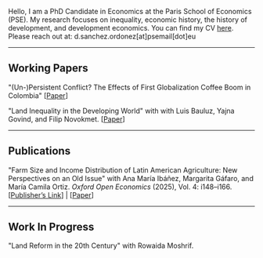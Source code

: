 Hello, I am a PhD Candidate in Economics at the Paris School of Economics (PSE). My research focuses on inequality, economic history, the history of development, and development economics. You can find my CV [here](https://www.dropbox.com/scl/fi/dqsr70ngonbbebqgcvg1d/cv.pdf?rlkey=wg4ig43pvbljewtzx6zpsgpqh&st=o7z3akxe&dl=0). Please reach out at: d.sanchez.ordonez\[at\]psemail\[dot\]eu

---



## Working Papers

"(Un-)Persistent Conflict? The Effects of First Globalization Coffee Boom in Colombia" [[Paper](#)]

"Land Inequality in the Developing World" with with Luis Bauluz, Yajna Govind, and Filip Novokmet. [[Paper](https://www.dropbox.com/scl/fi/bv08nc7on3zqz7esxofe9/Chapter-2.pdf?rlkey=4cqu23kaodr6r3pw94wukziub&e=1&st=nsx2mwpr&dl=0)]

---



## Publications

"Farm Size and Income Distribution of Latin American Agriculture: New Perspectives on an Old Issue" with Ana María Ibáñez, Margarita Gáfaro, and María Camila Ortiz. *Oxford Open Economics* (2025), Vol. 4: i148–i166. 
[[Publisher’s Link](https://academic.oup.com/ooec/article/4/Supplement_1/i148/8046465?login=false)] | [[Paper](https://www.dropbox.com/scl/fi/4if7nzwutqjcxe8zqyjdw/Chapter-3.pdf?rlkey=o9oxkrvwbhrmas98b76fb2vnl&e=1&st=xhbz7vgf&dl=0)]

---



## Work In Progress

"Land Reform in the 20th Century" with Rowaida Moshrif.

